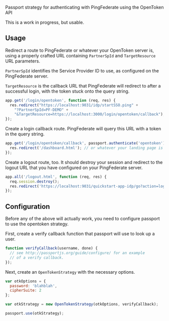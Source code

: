 Passport strategy for authenticating with PingFederate using the OpenToken API

This is a work in progress, but usable.

Usage
-----

Redirect a route to PingFederate or whatever your OpenToken server is,
using a properly crafted URL containing `PartnerSpId` and `TargetResource`
URL parameters.

`PartnerSpId` identifies the Service Provider ID to use, as configured on
the PingFederate server.

`TargetResource` is the callback URL that PingFederate will redirect to
after a successful login, with the token stuck onto the query string.

```javascript
app.get('/login/opentoken', function (req, res) {
  res.redirect("https://localhost:9031/idp/startSSO.ping" +
    "?PartnerSpId=PF-DEMO" +
    "&TargetResource=https://localhost:3000/login/opentoken/callback");
});
```

Create a login callback route. PingFederate will query this URL with a token
in the query string.

```javascript
app.get('/login/opentoken/callback', passport.authenticate('opentoken'), function (req, res) {
  res.redirect('/dashboard.html'); // or whatever your landing page is
});
```

Create a logout route, too. It should destroy your session and redirect to the logout URL that 
you have configured on your PingFederate server.

```js
app.all('/logout.html', function (req, res) {
  req.session.destroy();
  res.redirect('https://localhost:9031/quickstart-app-idp/go?action=logout');
});
```

Configuration
-------------

Before any of the above will actually work, you need to configure passport to use
the opentoken strategy.

First, create a verify callback function that passport will use to look up
a user.

```js
function verifyCallback(username, done) {
  // see http://passportjs.org/guide/configure/ for an example
  // of a verify callback.
});
```

Next, create an `OpenTokenStrategy` with the necessary options.

```js
var otkOptions = {
  password: 'blahblah',
  cipherSuite: 2
};

var otkStrategy = new OpenTokenStrategy(otkOptions, verifyCallback);

passport.use(otkStrategy);
```
